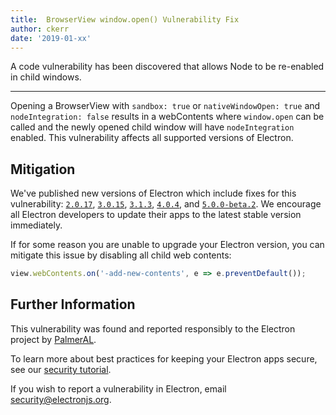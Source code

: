 ```yaml
---
title:  BrowserView window.open() Vulnerability Fix
author: ckerr
date: '2019-01-xx'
---
```


A code vulnerability has been discovered that allows Node to be re-enabled in child windows.

---

Opening a BrowserView with `sandbox: true` or `nativeWindowOpen: true` and `nodeIntegration: false` results in a webContents where `window.open` can be called and the newly opened child window will have `nodeIntegration` enabled. This vulnerability affects all supported versions of Electron.

## Mitigation

We've published new versions of Electron which include fixes for  this vulnerability:
[`2.0.17`](https://github.com/electron/electron/releases/tag/v2.0.17),
[`3.0.15`](https://github.com/electron/electron/releases/tag/v3.0.15),
[`3.1.3`](https://github.com/electron/electron/releases/tag/v3.1.3),
[`4.0.4`](https://github.com/electron/electron/releases/tag/v4.0.4), and
[`5.0.0-beta.2`](https://github.com/electron/electron/releases/tag/v5.0.0-beta.2).
We encourage all Electron developers to update their apps to the latest stable version immediately.

If for some reason you are unable to upgrade your Electron version, you can mitigate this issue by disabling all child web contents:

```javascript
view.webContents.on('-add-new-contents', e => e.preventDefault());
```

## Further Information

This vulnerability was found and reported responsibly to the Electron project by [PalmerAL](https://github.com/PalmerAL).

To learn more about best practices for keeping your Electron apps secure, see our [security tutorial].

If you wish to report a vulnerability in Electron, email security@electronjs.org.

[security tutorial]: https://electronjs.org/docs/tutorial/security
